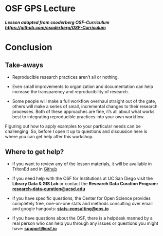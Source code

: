 # OSF GPS Lecture

##### Lesson adapted from csoderberg OSF-Curriculum https://github.com/csoderberg/OSF-Curriculum



# Conclusion


## Take-aways

* Reproducible research practices aren’t all or nothing.

* Even small improvements to organization and documentation can help increase the transparency and reproducibility of research.

* Some people will make a full workflow overhaul straight out of the gate, others will make a series of small, incremental changes to their research processes. Both of these approaches are fine, it’s all about what works best to integrating reproducible practices into your own workflow.

Figuring out how to apply examples to your particular needs can be challenging. So, before I open it up to questions and discussion here is where you can get help after this workshop.

## Where to get help?

* If you want to review any of the lesson materials, it will be available in TritonEd and in [Github](https://ucsdlib.github.io/GPS-OSF-Lecture/)


* If you need help with the OSF for Institutions at UC San Diego visit the **Library Data & GIS Lab** or contact the **Research Data Curation Program:    
research-data-curation@ucsd.edu**

* If you have specific questions, the Center for Open Science provides completely free, one-on-one stats and methods consulting over email and google hangouts:
**stats-consulting@cos.io**

* If you have questions about the OSF, there is a helpdesk manned by a real person who can help you through any issues or questions you might have:
**support@osf.io**
